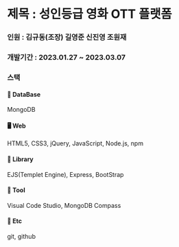 # 제목 : 성인등급 영화 OTT 플랫폼
### 인원 : 김규동(조장) 길영준 신진영 조원재
### 개발기간 : 2023.01.27 ~ 2023.03.07 
### 스택
#### 🧮 DataBase
MongoDB
#### 🖥 Web
HTML5, CSS3, jQuery, JavaScript, Node.js, npm</br>
#### 📗 Library 
EJS(Templet Engine), Express, BootStrap</br>
#### 🔨 Tool 
Visual Code Studio, MongoDB Compass</br>
#### 📁 Etc 
git, github

